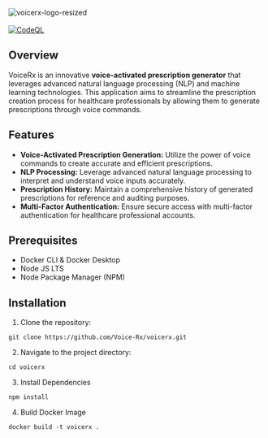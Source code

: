 ![voicerx-logo-resized](https://github.com/Voice-Rx/voicerx/assets/76894046/93d36ca3-e543-4438-86c3-15442e770286)<br><br>
[![CodeQL](https://github.com/Voice-Rx/voicerx/actions/workflows/github-code-scanning/codeql/badge.svg)](https://github.com/Voice-Rx/voicerx/actions/workflows/github-code-scanning/codeql)

## Overview

VoiceRx is an innovative **voice-activated prescription generator** that leverages advanced natural language processing (NLP) and machine learning technologies. This application aims to streamline the prescription creation process for healthcare professionals by allowing them to generate prescriptions through voice commands.

## Features

- **Voice-Activated Prescription Generation:** Utilize the power of voice commands to create accurate and efficient prescriptions.
- **NLP Processing:** Leverage advanced natural language processing to interpret and understand voice inputs accurately.
- **Prescription History:** Maintain a comprehensive history of generated prescriptions for reference and auditing purposes.
- **Multi-Factor Authentication:** Ensure secure access with multi-factor authentication for healthcare professional accounts.

## Prerequisites

- Docker CLI & Docker Desktop
- Node JS LTS
- Node Package Manager (NPM)

## Installation

1. Clone the repository: 
```
git clone https://github.com/Voice-Rx/voicerx.git
```
2. Navigate to the project directory:
```
cd voicerx
```
3. Install Dependencies
```
npm install
```
4. Build Docker Image
```
docker build -t voicerx .
```
